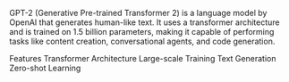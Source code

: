 GPT-2 (Generative Pre-trained Transformer 2) is a language model by OpenAI that generates human-like text. It uses a transformer architecture and is trained on 1.5 billion parameters, making it capable of performing tasks like content creation, conversational agents, and code generation.


Features
Transformer Architecture
Large-scale Training
Text Generation
Zero-shot Learning
